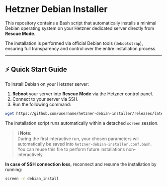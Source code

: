 # Hetzner Debian Installer

This repository contains a Bash script that automatically installs a minimal Debian operating system on your Hetzner dedicated server directly from **Rescue Mode**.

The installation is performed via official Debian tools (`debootstrap`), ensuring full transparency and control over the entire installation process.

---

## ⚡ Quick Start Guide

To install Debian on your Hetzner server:

1. **Reboot** your server into **Rescue Mode** via the Hetzner control panel.
2. Connect to your server via SSH.
3. Run the following command:
```bash
wget https://github.com/username/hetzner-debian-installer/releases/latest/download/hetzner-debian-installer.bash && chmod +x hetzner-debian-installer.bash && ./hetzner-debian-installer.bash
```

The installation script runs automatically within a detached `screen` session.

> **ℹ️ Note:**  
> During the first interactive run, your chosen parameters will automatically be saved into `hetzner-debian-installer.conf.bash`.  
> You can reuse this file to perform future installations non-interactively.

**In case of SSH connection loss**, reconnect and resume the installation by running:
```bash
screen -r debian_install
```
